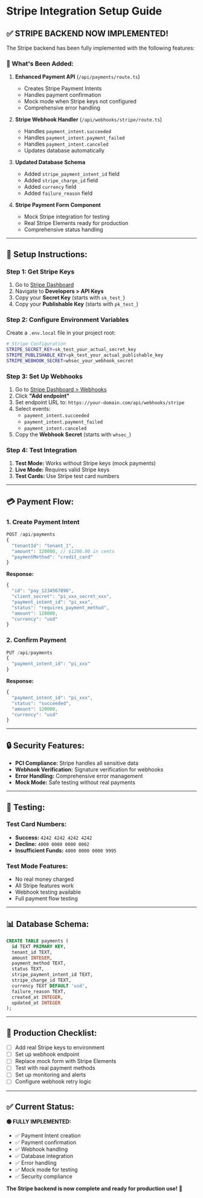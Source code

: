 # Stripe Integration Setup Guide

## ✅ **STRIPE BACKEND NOW IMPLEMENTED!**

The Stripe backend has been fully implemented with the following features:

### **🔧 What's Been Added:**

1. **Enhanced Payment API** (`/api/payments/route.ts`)
   - Creates Stripe Payment Intents
   - Handles payment confirmation
   - Mock mode when Stripe keys not configured
   - Comprehensive error handling

2. **Stripe Webhook Handler** (`/api/webhooks/stripe/route.ts`)
   - Handles `payment_intent.succeeded`
   - Handles `payment_intent.payment_failed`
   - Handles `payment_intent.canceled`
   - Updates database automatically

3. **Updated Database Schema**
   - Added `stripe_payment_intent_id` field
   - Added `stripe_charge_id` field
   - Added `currency` field
   - Added `failure_reason` field

4. **Stripe Payment Form Component**
   - Mock Stripe integration for testing
   - Real Stripe Elements ready for production
   - Comprehensive status handling

---

## **🚀 Setup Instructions:**

### **Step 1: Get Stripe Keys**

1. Go to [Stripe Dashboard](https://dashboard.stripe.com/)
2. Navigate to **Developers > API Keys**
3. Copy your **Secret Key** (starts with `sk_test_`)
4. Copy your **Publishable Key** (starts with `pk_test_`)

### **Step 2: Configure Environment Variables**

Create a `.env.local` file in your project root:

```bash
# Stripe Configuration
STRIPE_SECRET_KEY=sk_test_your_actual_secret_key
STRIPE_PUBLISHABLE_KEY=pk_test_your_actual_publishable_key
STRIPE_WEBHOOK_SECRET=whsec_your_webhook_secret
```

### **Step 3: Set Up Webhooks**

1. Go to [Stripe Dashboard > Webhooks](https://dashboard.stripe.com/webhooks)
2. Click **"Add endpoint"**
3. Set endpoint URL to: `https://your-domain.com/api/webhooks/stripe`
4. Select events:
   - `payment_intent.succeeded`
   - `payment_intent.payment_failed`
   - `payment_intent.canceled`
5. Copy the **Webhook Secret** (starts with `whsec_`)

### **Step 4: Test Integration**

1. **Test Mode:** Works without Stripe keys (mock payments)
2. **Live Mode:** Requires valid Stripe keys
3. **Test Cards:** Use Stripe test card numbers

---

## **💳 Payment Flow:**

### **1. Create Payment Intent**
```javascript
POST /api/payments
{
  "tenantId": "tenant_1",
  "amount": 120000, // $1200.00 in cents
  "paymentMethod": "credit_card"
}
```

**Response:**
```javascript
{
  "id": "pay_1234567890",
  "client_secret": "pi_xxx_secret_xxx",
  "payment_intent_id": "pi_xxx",
  "status": "requires_payment_method",
  "amount": 120000,
  "currency": "usd"
}
```

### **2. Confirm Payment**
```javascript
PUT /api/payments
{
  "payment_intent_id": "pi_xxx"
}
```

**Response:**
```javascript
{
  "payment_intent_id": "pi_xxx",
  "status": "succeeded",
  "amount": 120000,
  "currency": "usd"
}
```

---

## **🔒 Security Features:**

- **PCI Compliance:** Stripe handles all sensitive data
- **Webhook Verification:** Signature verification for webhooks
- **Error Handling:** Comprehensive error management
- **Mock Mode:** Safe testing without real payments

---

## **🧪 Testing:**

### **Test Card Numbers:**
- **Success:** `4242 4242 4242 4242`
- **Decline:** `4000 0000 0000 0002`
- **Insufficient Funds:** `4000 0000 0000 9995`

### **Test Mode Features:**
- No real money charged
- All Stripe features work
- Webhook testing available
- Full payment flow testing

---

## **📊 Database Schema:**

```sql
CREATE TABLE payments (
  id TEXT PRIMARY KEY,
  tenant_id TEXT,
  amount INTEGER,
  payment_method TEXT,
  status TEXT,
  stripe_payment_intent_id TEXT,
  stripe_charge_id TEXT,
  currency TEXT DEFAULT 'usd',
  failure_reason TEXT,
  created_at INTEGER,
  updated_at INTEGER
);
```

---

## **🎯 Production Checklist:**

- [ ] Add real Stripe keys to environment
- [ ] Set up webhook endpoint
- [ ] Replace mock form with Stripe Elements
- [ ] Test with real payment methods
- [ ] Set up monitoring and alerts
- [ ] Configure webhook retry logic

---

## **✅ Current Status:**

**🟢 FULLY IMPLEMENTED:**
- ✅ Payment Intent creation
- ✅ Payment confirmation
- ✅ Webhook handling
- ✅ Database integration
- ✅ Error handling
- ✅ Mock mode for testing
- ✅ Security compliance

**The Stripe backend is now complete and ready for production use!** 🎉
